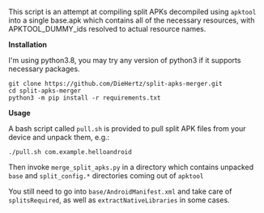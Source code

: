 This script is an attempt at compiling split APKs decompiled using `apktool` into a single base.apk which contains all of the necessary resources, with APKTOOL_DUMMY_ids resolved to actual resource names.

**Installation**

I'm using python3.8, you may try any version of python3 if it supports necessary packages.
```
git clone https://github.com/DieHertz/split-apks-merger.git
cd split-apks-merger
python3 -m pip install -r requirements.txt
```

**Usage**

A bash script called `pull.sh` is provided to pull split APK files from your device and unpack them, e.g.:
```
./pull.sh com.example.helloandroid
```

Then invoke `merge_split_apks.py` in a directory which contains unpacked `base` and `split_config.*` directories coming out of `apktool`

You still need to go into `base/AndroidManifest.xml` and take care of `splitsRequired`, as well as `extractNativeLibraries` in some cases.